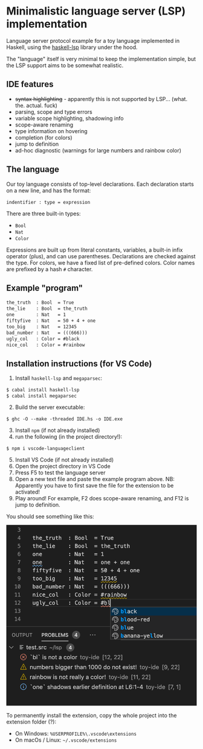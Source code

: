 
Minimalistic language server (LSP) implementation
=================================================

Language server protocol example for a toy language implemented in Haskell,
using the [haskell-lsp](https://hackage.haskell.org/package/haskell-lsp) 
library under the hood.

The "language" itself is very minimal to keep the implementation simple, 
but the LSP support aims to be somewhat realistic.

IDE features
------------

* ~~syntax highlighting~~ - apparently this is not supported by LSP... (what. the. actual. fuck) 
* parsing, scope and type errors 
* variable scope highlighting, shadowing info
* scope-aware renaming
* type information on hovering
* completion (for colors)
* jump to definition
* ad-hoc diagnostic (warnings for large numbers and rainbow color)

The language
------------

Our toy language consists of top-level declarations. 
Each declaration starts on a new line, and has the format:

```
indentifier : type = expression
```

There are three built-in types:

* `Bool`
* `Nat`
* `Color`

Expressions are built up from literal constants, variables, a built-in infix operator 
(plus), and can use parentheses. Declarations are checked against the type.
For colors, we have a fixed list of pre-defined colors. Color names are
prefixed by a hash `#` character.

Example "program"
-----------------

```
the_truth  : Bool  = True
the_lie    : Bool  = the_truth
one        : Nat   = 1
fiftyfive  : Nat   = 50 + 4 + one
too_big    : Nat   = 12345
bad_number : Nat   = (((666)))
ugly_col   : Color = #black
nice_col   : Color = #rainbow
```

Installation instructions (for VS Code)
--------------------------------------

1. Install `haskell-lsp` and `megaparsec`:
```
$ cabal install haskell-lsp
$ cabal install megaparsec
```
2. Build the server executable:
```
$ ghc -O --make -threaded IDE.hs -o IDE.exe
```
3. Install `npm` (if not already installed)
4. run the following (in the project directory!):
```
$ npm i vscode-languageclient 
```
5. Install VS Code (if not already installed)
6. Open the project directory in VS Code
7. Press F5 to test the language server
8. Open a new text file and paste the example program above. NB: Apparently you
   have to first save the file for the extension to be activated!
9. Play around! For example, F2 does scope-aware renaming, and F12 is jump to definition.

You should see something like this:

![screenshot](screenshot.png)

To permanently install the extension, copy the whole project into 
the extension folder (?):

* On Windows: `%USERPROFILE%\.vscode\extensions`
* On macOs / Linux: `~/.vscode/extensions`


